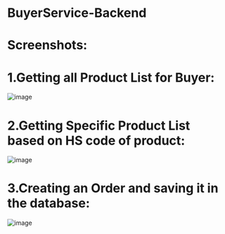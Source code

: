 # BuyerService-Backend
# Screenshots:
# 1.Getting all Product List for Buyer:
![image](https://github.com/Sudhanshu2829/BuyerService-Backend/assets/84763877/bc0ba0e9-4c04-40af-8518-3906965a2f9f)
# 2.Getting Specific Product List based on HS code of product:
![image](https://github.com/Sudhanshu2829/BuyerService-Backend/assets/84763877/23899c00-90d9-447e-bfad-7419b70b9fae)
# 3.Creating an Order and saving it in the database:
![image](https://github.com/Sudhanshu2829/BuyerService-Backend/assets/84763877/0b2871d1-85fa-4f78-bde1-4e6078429f53)
